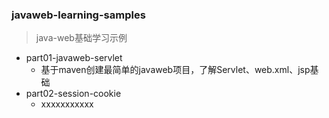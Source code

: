 ### javaweb-learning-samples
> java-web基础学习示例

- part01-javaweb-servlet
    - 基于maven创建最简单的javaweb项目，了解Servlet、web.xml、jsp基础
- part02-session-cookie
    - xxxxxxxxxxx
